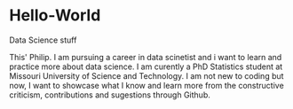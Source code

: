 # Hello-World
Data Science stuff

This' Philip. I am pursuing a career in data scinetist and i want to learn and practice more about data science. I am curently a PhD Statistics student at Missouri University of Science and Technology. I am not new to coding but now, I want to showcase what I know and learn more from the constructive criticism, contributions and sugestions through Github.
